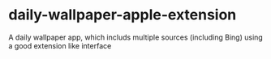 # daily-wallpaper-apple-extension
 A daily wallpaper app, which includs multiple sources (including Bing) using a good extension like interface

